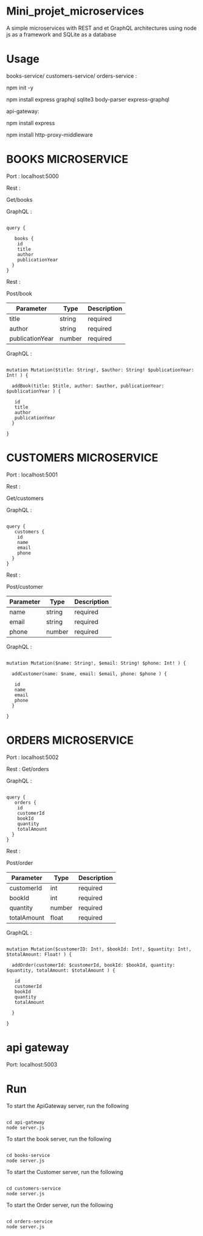 # Mini_projet_microservices
A simple microservices with REST and et GraphQL architectures using node js as a framework and SQLite as a database
# Usage
books-service/ customers-service/ orders-service :

npm init -y

npm install express graphql sqlite3 body-parser express-graphql

api-gateway:

npm install express

npm install http-proxy-middleware

# BOOKS MICROSERVICE 

Port : localhost:5000

Rest :

Get/books


GraphQL :

```

query {

   books {
    id
    title
    author
    publicationYear
  }
}

```

Rest : 

Post/book

| Parameter | Type | Description |
| -------------- | -------------- | -------------- |
| title | string | required |
| author | string | required |
| publicationYear | number | required |




GraphQL : 

```

mutation Mutation($title: String!, $author: String! $publicationYear: Int! ) {

  addBook(title: $title, author: $author, publicationYear: $publicationYear ) {
    
   id
   title    
   author    
   publicationYear
  }
  
}

```

# CUSTOMERS MICROSERVICE 

Port : localhost:5001

Rest :

Get/customers

GraphQL :

```

query {
   customers {
    id
    name
    email
    phone
  }
}

```

Rest : 

Post/customer

| Parameter | Type | Description |
| -------------- | -------------- | -------------- |
| name | string | required |
| email | string | required |
| phone | number | required |


GraphQL : 

```

mutation Mutation($name: String!, $email: String! $phone: Int! ) {

  addCustomer(name: $name, email: $email, phone: $phone ) {
    
   id
   name    
   email    
   phone
  }
  
}

```

# ORDERS MICROSERVICE 

Port : localhost:5002

Rest : 
Get/orders

GraphQL : 

```

query {
   orders {
    id
    customerId
    bookId
    quantity
    totalAmount
  }
}

```

Rest :

Post/order

| Parameter | Type | Description |
| -------------- | -------------- | -------------- |
| customerId | int | required |
| bookId | int | required |
| quantity | number | required |
| totalAmount | float | required |

GraphQL : 

```

mutation Mutation($customerID: Int!, $bookId: Int!, $quantity: Int!, $totalAmount: Float! ) {

  addOrder(customerId: $customerId, bookId: $bookId, quantity: $quantity, totalAmount: $totalAmount ) {
    
   id
   customerId    
   bookId    
   quantity
   totalAmount
   
  }
  
}

```

# api gateway

Port: localhost:5003

# Run

To start the ApiGateway server, run the following

```

cd api-gateway
node server.js

```

To start the book server, run the following

```

cd books-service
node server.js

```

To start the Customer server, run the following

```

cd customers-service
node server.js

```

To start the Order server, run the following

```

cd orders-service
node server.js

```
































